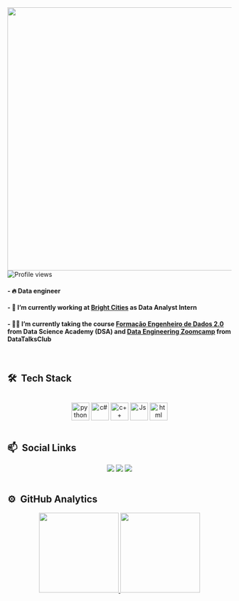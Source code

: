 
<img align="right" height="590em" src="https://raw.githubusercontent.com/gist/Roberto-Junior/12d06d70b288b018891674db090c9a7b/raw/f764277d4f5f0160849674f1fe342405a7bc1064/githubcard.svg"/>

```sh
  "Hi, I'm Roberto Domingues Junior"
```
<p align="left"> <img src="https://komarev.com/ghpvc/?username=roberto-junior&color=yellow" alt="Profile views" /> </p> 

#### - 🔥 Data engineer
#### - 🔭 I’m currently working at [Bright Cities](https://www.brightcities.city/) as Data Analyst Intern
#### - 👨‍💻 I’m currently taking the course [Formação Engenheiro de Dados 2.0](https://www.datascienceacademy.com.br/bundle/formacao-engenheiro-de-dados) from Data Science Academy (DSA) and [Data Engineering Zoomcamp](https://github.com/DataTalksClub/data-engineering-zoomcamp) from DataTalksClub

<br>

## 🛠 &nbsp;Tech Stack
    
 <div style="display: inline_block" align="center"><br>
   <img align="center" alt="python" height="40" width="40" src="https://cdn.jsdelivr.net/gh/devicons/devicon/icons/python/python-original-wordmark.svg">
  <img align="center" alt="c#" height="40" width="40" src="https://cdn.jsdelivr.net/gh/devicons/devicon/icons/csharp/csharp-original.svg">
   <img align="center" alt="c++" height="40" width="40" src="https://cdn.jsdelivr.net/gh/devicons/devicon/icons/cplusplus/cplusplus-original.svg">
  <img align="center" alt="Js" height="40" width="40" src="https://cdn.jsdelivr.net/gh/devicons/devicon/icons/javascript/javascript-original.svg">
   <img align="center" alt="html" height="40" width="40" src="https://cdn.jsdelivr.net/gh/devicons/devicon/icons/html5/html5-original-wordmark.svg">
</div>

<br>

## 📫 &nbsp;Social Links

<div align="center">
    <a href="https://www.linkedin.com/in/roberto-domingues-eng/" target="_blank"> <img src="https://img.shields.io/badge/LinkedIn-0077B5?style=for-the-badge&logo=linkedin&logoColor=white" target="_blank"></a>
     <a href="https://medium.com/@robertojunior_81906" target="_blank"> <img src="https://img.shields.io/badge/Medium-12100E?style=for-the-badge&logo=medium&logoColor=white" target="_blank"></a>
     <a href="https://stackoverflow.com/users/11069286/roberto-jr" target="_blank"> <img src="https://img.shields.io/badge/Stack_Overflow-FE7A16?style=for-the-badge&logo=stack-overflow&logoColor=white" target="_blank"></a>
</div>

<br>

## ⚙️ &nbsp;GitHub Analytics

<div align="center">
  <a href="https://github.com/Roberto-Junior">
  <img height="178.9em" src="https://github-readme-stats.vercel.app/api?username=Roberto-Junior&show_icons=true&theme=nord&include_all_commits=true&count_private=true"/>
  <img height="178.9em" src="https://github-readme-stats.vercel.app/api/top-langs/?username=Roberto-Junior&layout=compact&langs_count=7&theme=nord"/>
</div>

